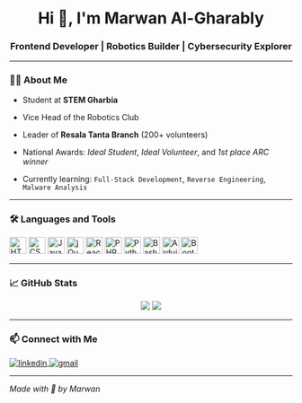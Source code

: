 
<h1 align="center">Hi 👋, I'm Marwan Al-Gharably</h1>
<h3 align="center">Frontend Developer | Robotics Builder | Cybersecurity Explorer</h3>

---

### 🧑‍💻 About Me

- Student at **STEM Gharbia**
- Vice Head of the Robotics Club  
- Leader of **Resala Tanta Branch** (200+ volunteers)  
- National Awards: *Ideal Student*, *Ideal Volunteer*, and *1st place ARC winner*

- Currently learning: `Full-Stack Development`, `Reverse Engineering`, `Malware Analysis`

---

### 🛠 Languages and Tools

<p align="left">
  <img src="https://cdn.jsdelivr.net/gh/devicons/devicon/icons/html5/html5-original.svg" height="30" alt="HTML5"/>
  <img src="https://cdn.jsdelivr.net/gh/devicons/devicon/icons/css3/css3-original.svg" height="30" alt="CSS3"/>
  <img src="https://cdn.jsdelivr.net/gh/devicons/devicon/icons/javascript/javascript-original.svg" height="30" alt="JavaScript"/>
  <img src="https://cdn.jsdelivr.net/gh/devicons/devicon/icons/jquery/jquery-original.svg" height="30" alt="jQuery"/>
  <img src="https://cdn.jsdelivr.net/gh/devicons/devicon/icons/react/react-original.svg" height="30" alt="React"/>
  <img src="https://cdn.jsdelivr.net/gh/devicons/devicon/icons/php/php-original.svg" height="30" alt="PHP"/>
  <img src="https://cdn.jsdelivr.net/gh/devicons/devicon/icons/python/python-original.svg" height="30" alt="Python"/>
  <img src="https://cdn.jsdelivr.net/gh/devicons/devicon/icons/bash/bash-original.svg" height="30" alt="Bash"/>
  <img src="https://cdn.jsdelivr.net/gh/devicons/devicon/icons/arduino/arduino-original.svg" height="30" alt="Arduino"/>
  <img src="https://cdn.jsdelivr.net/gh/devicons/devicon/icons/bootstrap/bootstrap-original.svg" height="30" alt="Bootstrap"/>
</p>

---

### 📈 GitHub Stats

<p align="center">
  <img src="https://github-readme-stats.vercel.app/api/top-langs/?username=aljahbaz&layout=compact&theme=tokyonight" />
  <img src="https://github-readme-stats.vercel.app/api?username=aljahbaz&show_icons=true&theme=tokyonight" />
</p>

---

### 📫 Connect with Me

<p align="left">
  <a href="https://www.linkedin.com/in/your-profile" target="blank">
    <img align="center" src="https://img.shields.io/badge/-LinkedIn-0A66C2?style=flat&logo=linkedin&logoColor=white" alt="linkedin" />
  </a>
  <a href="mailto:aljahabz@gmail.com">
    <img align="center" src="https://img.shields.io/badge/-Gmail-D14836?style=flat&logo=gmail&logoColor=white" alt="gmail" />
  </a>
</p>

---

*Made with 💙 by Marwan*
